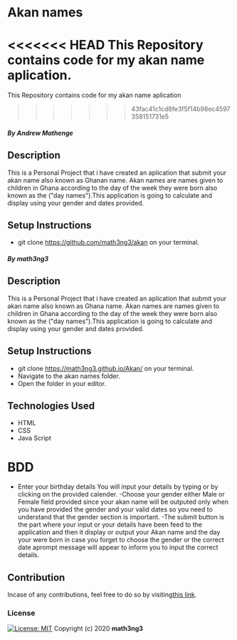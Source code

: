 # Akan names
<<<<<<< HEAD
This Repository contains code for my akan name aplication.
=======
This Repository contains code for my akan name aplication
>>>>>>> 43fac41c1cd8fe3f5f14b98ec4597358151731e5
##### By Andrew Mathenge
## Description
This is a Personal Project that i have created an aplication that submit your akan name also known as Ghanan name. Akan names are names given to children in Ghana according to the day of the week they were born also known as the ("day names").This application is going to calculate and display using your gender and dates provided.
              </div>  
## Setup Instructions
* git clone https://github.com/math3ng3/akan on your terminal.
##### By math3ng3
## Description
This is a Personal Project that i have created an aplication that submit your akan name also known as Ghana name. Akan names are names given to children in Ghana according to the day of the week they were born also known as the ("day names").This application is going to calculate and display using your gender and dates provided.
              </div>  
## Setup Instructions
* git clone https://math3ng3.github.io/Akan/ on your terminal.
* Navigate to the akan names folder.
* Open the folder in your editor.
## Technologies Used
* HTML
* CSS
* Java Script
# BDD
- Enter your birthday details
 You will input your details by typing or by clicking on the provided calender.
 -Choose your gender either Male or Female field provided since your akan name will be outputed only when you have provided the gender and your valid dates so you need to understand that the gender section is important.
 -The submit button is the part where your input or your details have been feed to the application and then it display or output your Akan name and the day your were born in case you forget to choose the gender or the correct date aprompt message will appear to inform you to input the correct details.
## Contribution
Incase of any contributions, feel free to do so by visiting[this link](https://github.com.math3ng3/akan).
### License
[![License: MIT]()](https://opensource.org/licenses/MIT)
Copyright (c) 2020 **math3ng3**

